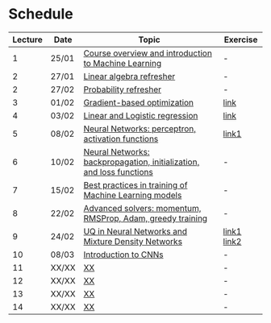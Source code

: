 # Schedule

| Lecture | Date    | Topic                                                                           | Exercise |
|---------|---------|---------------------------------------------------------------------------------|----------|
| 1       | 25/01   | [Course overview and introduction to Machine Learning](lectures/01_intro.md)     | -        |
| 2       | 27/01   | [Linear algebra refresher](lectures/02_linalg.md)                                | -        |
| 2       | 27/02   | [Probability refresher](lectures/02_prob.md)                                     | -        | 
| 3       | 01/02   | [Gradient-based optimization](lectures/03_gradopt.md)                            | [link](https://github.com/DIG-Kaust/MLgeoscience/blob/main/labs/notebooks/VisualOptimization/1_VisualOptimization.ipynb) |
| 4       | 03/02   | [Linear and Logistic regression](lectures/04_linreg.md)                           | [link](https://github.com/DIG-Kaust/MLgeoscience/blob/main/labs/notebooks/BasicTorch/2_BasicPytorch.ipynb) |
| 5       | 08/02   | [Neural Networks: perceptron, activation functions](lectures/05_nn.md)             | [link1](https://github.com/DIG-Kaust/MLgeoscience/blob/main/labs/notebooks/BasicTorch/2_BasicPytorch.ipynb)   | 
| 6       | 10/02   | [Neural Networks: backpropagation, initialization, and loss functions](lectures/06_nn.md) | -        | 
| 7       | 15/02   | [Best practices in training of Machine Learning models](lectures/07_bestpractice.md)             | -        | 
| 8       | 22/02   | [Advanced solvers: momentum, RMSProp, Adam, greedy training](lectures/08_gradopt1.md)                                       | -        | 
| 9       | 24/02   | [UQ in Neural Networks and Mixture Density Networks](lectures/09_mdn.md)                  | [link1](https://github.com/DIG-Kaust/MLgeoscience/blob/main/labs/notebooks/LearningFunction/LearningFunction.ipynb) [link2](https://github.com/DIG-Kaust/MLgeoscience/blob/main/labs/notebooks/MixtureDensityNetwork/MDN.ipynb)          | 
| 10      | 08/03   | [Introduction to CNNs](lectures/10_cnn.md)                                       | -        | 
| 11      | XX/XX   | [XX](lectures/XX.md)                                       | -        | 
| 12      | XX/XX   | [XX](lectures/XX.md)                                       | -        | 
| 13      | XX/XX   | [XX](lectures/XX.md)                                       | -        | 
| 14      | XX/XX   | [XX](lectures/XX.md)                                       | -        | 
